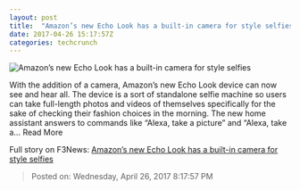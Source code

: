 ```yaml
---
layout: post
title:  "Amazon’s new Echo Look has a built-in camera for style selfies"
date: 2017-04-26 15:17:57Z
categories: techcrunch
---
```


![Amazon’s new Echo Look has a built-in camera for style selfies](https://tctechcrunch2011.files.wordpress.com/2017/04/echo-look-closet-shelf.jpg?w=764&h=400&crop=1)

With the addition of a camera, Amazon’s new Echo Look device can now see and hear all. The device is a sort of standalone selfie machine so users can take full-length photos and videos of themselves specifically for the sake of checking their fashion choices in the morning. The new home assistant answers to commands like “Alexa, take a picture” and “Alexa, take a… Read More


Full story on F3News: [Amazon’s new Echo Look has a built-in camera for style selfies](http://www.f3nws.com/n/PQjACB)

> Posted on: Wednesday, April 26, 2017 8:17:57 PM
